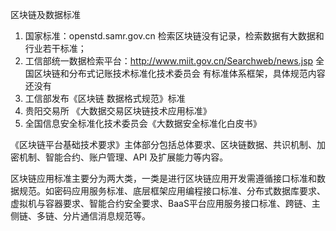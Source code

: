 区块链及数据标准

1. 国家标准：openstd.samr.gov.cn 检索区块链没有记录，检索数据有大数据和行业若干标准；
2. 工信部统一数据检索平台：http://www.miit.gov.cn/Searchweb/news.jsp 全国区块链和分布式记账技术标准化技术委员会 有标准体系框架，具体规范内容还没有
3. 工信部发布《区块链 数据格式规范》标准
4. 贵阳交易所 《大数据交易区块链技术应用标准》
5. 全国信息安全标准化技术委员会《大数据安全标准化白皮书》


《区块链平台基础技术要求》主体部分包括总体要求、区块链数据、共识机制、加密机制、智能合约、账户管理、API 及扩展能力等内容。

区块链应用标准主要分为两大类，一类是进行区块链应用开发需遵循接口标准和数据规范。如密码应用服务标准、底层框架应用编程接口标准、分布式数据库要求、虚拟机与容器要求、智能合约安全要求、BaaS平台应用服务接口标准、跨链、主侧链、多链、分片通信消息规范等。
